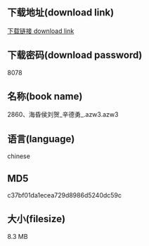## 下载地址(download link)
[下载链接 download link](https://voluble-croquembouche-d321dc.netlify.app/?s=2860%E3%80%81%E6%B5%B7%E6%98%8F%E4%BE%AF%E5%88%98%E8%B4%BA_%E8%BE%9B%E5%BE%B7%E5%8B%87_.azw3)

## 下载密码(download password)
8078

## 名称(book name)
2860、海昏侯刘贺_辛德勇_.azw3.azw3

## 语言(language)
chinese

## MD5
c37bf01da1ecea729d8986d5240dc59c

## 大小(filesize)
8.3 MB
